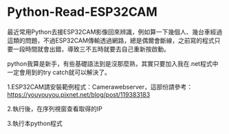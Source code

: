 # Python-Read-ESP32CAM
最近常用Python去接ESP32CAM影像回來辨識，例如算一下幾個人、幾台車經過這類的問題，不過ESP32CAM傳輸透過網路，總是偶爾會斷線，之前寫的程式只要一段時間就會出錯，導致三不五時就要去自己重新按啟動。

python我算是新手，有些基礎語法到是沒那麼熟，其實只要加入我在.net程式中一定會用到的try catch就可以解決了。

1.ESP32CAM請安裝範例程式：Camerawebserver，這部份請參考：https://youyouyou.pixnet.net/blog/post/119383183

2.執行後，在序列視窗查看取得的IP

3.執行本python程式
